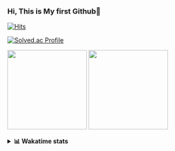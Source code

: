 ### Hi, This is My first Github👋
[![Hits](https://hits.seeyoufarm.com/api/count/incr/badge.svg?url=https%3A%2F%2Fgithub.com%2FJonghyun-Park1027&count_bg=%2379C83D&title_bg=%23555555&icon=&icon_color=%23E7E7E7&title=hits&edge_flat=false)](https://hits.seeyoufarm.com)
<br>

[![Solved.ac Profile](http://mazassumnida.wtf/api/v2/generate_badge?boj=ppjjhh1027)](https://solved.ac/ppjjhh1027/)

<p>
  <img height="180em" src="https://github-readme-stats-eight-rho-29.vercel.app/api?username=Jonghyun-Park1027&show_icons=true&include_all_commits=true&bg_color=30,e96443,904e95&title_color=fff&text_color=fff">
  <img height="180em" src="https://github-readme-stats-eight-rho-29.vercel.app/api/top-langs/?username=Jonghyun-Park1027&layout=compact&bg_color=30,e96443,904e95&title_color=fff&text_color=fff">


</p>
<details>
<summary><b>📊 Wakatime stats</b><br></summary>
<div>
<hr/>




<!--START_SECTION:waka-->
![Code Time](http://img.shields.io/badge/Code%20Time-175%20hrs%2052%20mins-blue)

![Profile Views](http://img.shields.io/badge/Profile%20Views-0-blue)

**🐱 My GitHub Data** 

> 📦 96.1 kB Used in GitHub's Storage 
 > 
> 🏆 89 Contributions in the Year 2023
 > 
> 🚫 Not Opted to Hire
 > 
> 📜 12 Public Repositories 
 > 
> 🔑 9 Private Repositories 
 > 
**I'm an Early 🐤** 

```text
🌞 Morning                36 commits          ████░░░░░░░░░░░░░░░░░░░░░   17.82 % 
🌆 Daytime                96 commits          ████████████░░░░░░░░░░░░░   47.52 % 
🌃 Evening                64 commits          ████████░░░░░░░░░░░░░░░░░   31.68 % 
🌙 Night                  6 commits           █░░░░░░░░░░░░░░░░░░░░░░░░   02.97 % 
```
📅 **I'm Most Productive on Sunday** 

```text
Monday                   22 commits          ███░░░░░░░░░░░░░░░░░░░░░░   10.89 % 
Tuesday                  17 commits          ██░░░░░░░░░░░░░░░░░░░░░░░   08.42 % 
Wednesday                16 commits          ██░░░░░░░░░░░░░░░░░░░░░░░   07.92 % 
Thursday                 18 commits          ██░░░░░░░░░░░░░░░░░░░░░░░   08.91 % 
Friday                   43 commits          █████░░░░░░░░░░░░░░░░░░░░   21.29 % 
Saturday                 42 commits          █████░░░░░░░░░░░░░░░░░░░░   20.79 % 
Sunday                   44 commits          █████░░░░░░░░░░░░░░░░░░░░   21.78 % 
```


📊 **This Week I Spent My Time On** 

```text
🕑︎ Time Zone: Asia/Seoul

💬 Programming Languages: 
Jupyter                  15 hrs 13 mins      ███████████████████████░░   93.11 % 
Python                   36 mins             █░░░░░░░░░░░░░░░░░░░░░░░░   03.74 % 
textmate                 16 mins             ░░░░░░░░░░░░░░░░░░░░░░░░░   01.63 % 
Text                     7 mins              ░░░░░░░░░░░░░░░░░░░░░░░░░   00.78 % 
GitIgnore file           7 mins              ░░░░░░░░░░░░░░░░░░░░░░░░░   00.73 % 

🔥 Editors: 
PyCharm                  16 hrs 20 mins      █████████████████████████   100.00 % 

🐱‍💻 Projects: 
statistics               7 hrs 9 mins        ███████████░░░░░░░░░░░░░░   43.79 % 
통계분석론                    3 hrs 1 min         █████░░░░░░░░░░░░░░░░░░░░   18.51 % 
고려대SW                    2 hrs 42 mins       ████░░░░░░░░░░░░░░░░░░░░░   16.58 % 
vision_BIT               1 hr 7 mins         ██░░░░░░░░░░░░░░░░░░░░░░░   06.85 % 
Unknown Project          56 mins             █░░░░░░░░░░░░░░░░░░░░░░░░   05.80 % 

💻 Operating System: 
Windows                  16 hrs 20 mins      █████████████████████████   100.00 % 
```

**I Mostly Code in Jupyter Notebook** 

```text
Jupyter Notebook         8 repos             █████████████░░░░░░░░░░░░   53.33 % 
HTML                     3 repos             █████░░░░░░░░░░░░░░░░░░░░   20.00 % 
Python                   3 repos             █████░░░░░░░░░░░░░░░░░░░░   20.00 % 
R                        1 repo              ██░░░░░░░░░░░░░░░░░░░░░░░   06.67 % 
```




 Last Updated on 30/03/2023 18:34:03 UTC
<!--END_SECTION:waka-->
</details>



